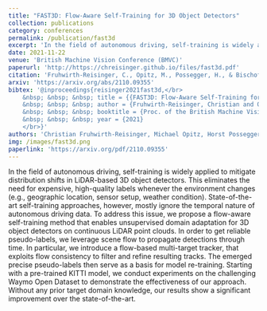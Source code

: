```yaml
---
title: "FAST3D: Flow-Aware Self-Training for 3D Object Detectors"
collection: publications
category: conferences
permalink: /publication/fast3d
excerpt: 'In the field of autonomous driving, self-training is widely applied to mitigate distribution shifts in LiDAR-based 3D object detectors. This eliminates the need for expensive, high-quality labels whenever the environment changes (e.g., geographic location, sensor setup, weather condition). State-of-the-art self-training approaches, however, mostly ignore the temporal nature of autonomous driving data. To address this issue, we propose a flow-aware self-training method that enables unsupervised domain adaptation for 3D object detectors on continuous LiDAR point clouds. In order to get reliable pseudo-labels, we leverage scene flow to propagate detections through time. In particular, we introduce a flow-based multi-target tracker, that exploits flow consistency to filter and refine resulting tracks. The emerged precise pseudo-labels then serve as a basis for model re-training. Starting with a pre-trained KITTI model, we conduct experiments on the challenging Waymo Open Dataset to demonstrate the effectiveness of our approach. Without any prior target domain knowledge, our results show a significant improvement over the state-of-the-art.'
date: 2021-11-22
venue: 'British Machine Vision Conference (BMVC)'
paperurl: 'http://https://chreisinger.github.io/files/fast3d.pdf'
citation: 'Fruhwirth-Reisinger, C., Opitz, M., Possegger, H., & Bischof, H. (2021). FAST3D: Flow-Aware Self-Training for 3D Object Detectors. In Proc. of the British Machine Vision Conference (BMVC).'
arxiv: 'https://arxiv.org/abs/2110.09355'
bibtex: '@inproceedings{reisinger2021fast3d,</br>
    &nbsp; &nbsp; &nbsp; title = {{FAST3D: Flow-Aware Self-Training for 3D Object Detectors}},</br> 
    &nbsp; &nbsp; &nbsp; author = {Fruhwirth-Reisinger, Christian and Opitz, Michael and Possegger, Horst and Bischof, Horst},</br>
    &nbsp; &nbsp; &nbsp; booktitle = {Proc. of the British Machine Vision Conference (BMVC)},</br>
    &nbsp; &nbsp; &nbsp; year = {2021}
    </br>}'
authors: 'Christian Fruhwirth-Reisinger, Michael Opitz, Horst Possegger, Horst Bischof'
img: /images/fast3d.png
paperlink: 'https://arxiv.org/pdf/2110.09355'
---
```


In the field of autonomous driving, self-training is widely applied to mitigate distribution shifts in LiDAR-based 3D object detectors. This eliminates the need for expensive, high-quality labels whenever the environment changes (e.g., geographic location, sensor setup, weather condition). State-of-the-art self-training approaches, however, mostly ignore the temporal nature of autonomous driving data. To address this issue, we propose a flow-aware self-training method that enables unsupervised domain adaptation for 3D object detectors on continuous LiDAR point clouds. In order to get reliable pseudo-labels, we leverage scene flow to propagate detections through time. In particular, we introduce a flow-based multi-target tracker, that exploits flow consistency to filter and refine resulting tracks. The emerged precise pseudo-labels then serve as a basis for model re-training. Starting with a pre-trained KITTI model, we conduct experiments on the challenging Waymo Open Dataset to demonstrate the effectiveness of our approach. Without any prior target domain knowledge, our results show a significant improvement over the state-of-the-art.
